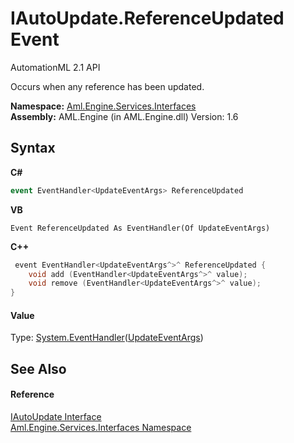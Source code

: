 # IAutoUpdate.ReferenceUpdated Event
AutomationML 2.1 API 

Occurs when any reference has been updated.

**Namespace:**&nbsp;<a href="N_Aml_Engine_Services_Interfaces">Aml.Engine.Services.Interfaces</a><br />**Assembly:**&nbsp;AML.Engine (in AML.Engine.dll) Version: 1.6

## Syntax

**C#**<br />
``` C#
event EventHandler<UpdateEventArgs> ReferenceUpdated
```

**VB**<br />
``` VB
Event ReferenceUpdated As EventHandler(Of UpdateEventArgs)
```

**C++**<br />
``` C++
 event EventHandler<UpdateEventArgs^>^ ReferenceUpdated {
	void add (EventHandler<UpdateEventArgs^>^ value);
	void remove (EventHandler<UpdateEventArgs^>^ value);
}
```


#### Value
Type: <a href="https://docs.microsoft.com/dotnet/api/system.eventhandler-1" target="_parent" rel="noopener noreferrer">System.EventHandler</a>(<a href="T_Aml_Engine_Services_Interfaces_UpdateEventArgs">UpdateEventArgs</a>)

## See Also


#### Reference
<a href="T_Aml_Engine_Services_Interfaces_IAutoUpdate">IAutoUpdate Interface</a><br /><a href="N_Aml_Engine_Services_Interfaces">Aml.Engine.Services.Interfaces Namespace</a><br />